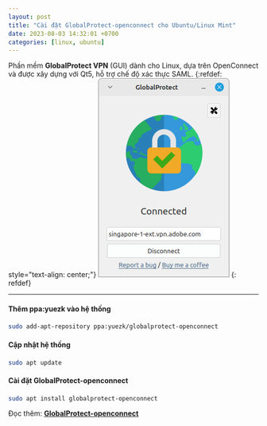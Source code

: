 ```yaml
---
layout: post
title: "Cài đặt GlobalProtect-openconnect cho Ubuntu/Linux Mint"
date: 2023-08-03 14:32:01 +0700
categories: [linux, ubuntu]
---
```


Phần mềm **GlobalProtect VPN** (GUI) dành cho Linux, dựa trên OpenConnect và được xây dựng với Qt5, hỗ trợ chế độ xác thực SAML.
{:refdef: style="text-align: center;"}
![GlobalProtect-openconnect](/static/img/posts/globalprotect/GlobalProtect_Linux_Mint_21.2.png)
{: refdef}


---


#### Thêm ppa:yuezk vào hệ thống
```bash
sudo add-apt-repository ppa:yuezk/globalprotect-openconnect
```


#### Cập nhật hệ thống
```bash
sudo apt update
```


#### Cài đặt GlobalProtect-openconnect
```bash
sudo apt install globalprotect-openconnect
```


Đọc thêm: [**GlobalProtect-openconnect**](https://github.com/yuezk/GlobalProtect-openconnect)
